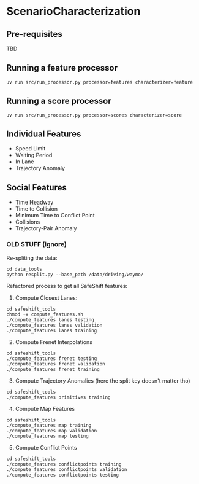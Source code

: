 # ScenarioCharacterization

## Pre-requisites

TBD

## Running a feature processor
```
uv run src/run_processor.py processor=features characterizer=feature
```

## Running a score processor
```
uv run src/run_processor.py processor=scores characterizer=score
```

## Individual Features
 - Speed Limit
 - Waiting Period
 - In Lane
 - Trajectory Anomaly

## Social Features
 - Time Headway
 - Time to Collision
 - Minimum Time to Conflict Point
 - Collisions
 - Trajectory-Pair Anomaly




### OLD STUFF (ignore)
Re-spliting the data:
```
cd data_tools
python resplit.py --base_path /data/driving/waymo/
```

Refactored process to get all SafeShift features:

1. Compute Closest Lanes:
```
cd safeshift_tools
chmod +x compute_features.sh
./compute_features lanes testing
./compute_features lanes validation
./compute_features lanes training
```

2. Compute Frenet Interpolations
```
cd safeshift_tools
./compute_features frenet testing
./compute_features frenet validation
./compute_features frenet training
```

3. Compute Trajectory Anomalies (here the split key doesn't matter tho)
```
cd safeshift_tools
./compute_features primitives training
```

4. Compute Map Features
```
cd safeshift_tools
./compute_features map training
./compute_features map validation
./compute_features map testing
```

5. Compute Conflict Points
```
cd safeshift_tools
./compute_features conflictpoints training
./compute_features conflictpoints validation
./compute_features conflictpoints testing
```